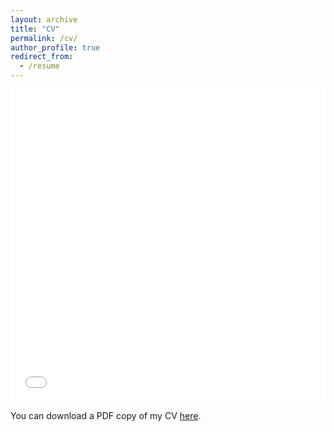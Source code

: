```yaml
---
layout: archive
title: "CV"
permalink: /cv/
author_profile: true
redirect_from:
  - /resume
---
```


<iframe src="/files/pdf/CV_Larissa_sugai.pdf" width="100%" height="500" frameborder="no" border="0" marginwidth="0" marginheight="0"></iframe>

You can download a PDF copy of my CV [here](/files/pdf/CV_Larissa_sugai.pdf).
